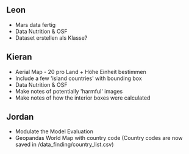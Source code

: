 ## Leon
 - Mars data fertig
 - Data Nutrition & OSF
 - Dataset erstellen als Klasse?
## Kieran
 - Aerial Map - 20 pro Land + Höhe Einheit bestimmen
 - Include a few 'island countries' with bounding box
 - Data Nutrition & OSF
 - Make notes of potentially 'harmful' images
 - Make notes of how the interior boxes were calculated
## Jordan
 - Modulate the Model Evaluation
 - Geopandas World Map with country code (Country codes are now saved in /data_finding/country_list.csv)